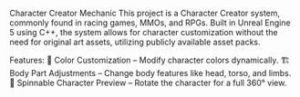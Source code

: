 Character Creator Mechanic
This project is a Character Creator system, commonly found in racing games, MMOs, and RPGs. Built in Unreal Engine 5 using C++, the system allows for character customization without the need for original art assets, utilizing publicly available asset packs.



Features:
🎨 Color Customization – Modify character colors dynamically.
🏗️ Body Part Adjustments – Change body features like head, torso, and limbs.
🔄 Spinnable Character Preview – Rotate the character for a full 360° view.
